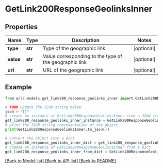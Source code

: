 # GetLink200ResponseGeolinksInner


## Properties

Name | Type | Description | Notes
------------ | ------------- | ------------- | -------------
**type** | **str** | Type of the geographic link | [optional] 
**value** | **str** | Value corresponding to the type of the geographic link | [optional] 
**url** | **str** | URL of the geographic link | [optional] 

## Example

```python
from urlr.models.get_link200_response_geolinks_inner import GetLink200ResponseGeolinksInner

# TODO update the JSON string below
json = "{}"
# create an instance of GetLink200ResponseGeolinksInner from a JSON string
get_link200_response_geolinks_inner_instance = GetLink200ResponseGeolinksInner.from_json(json)
# print the JSON string representation of the object
print(GetLink200ResponseGeolinksInner.to_json())

# convert the object into a dict
get_link200_response_geolinks_inner_dict = get_link200_response_geolinks_inner_instance.to_dict()
# create an instance of GetLink200ResponseGeolinksInner from a dict
get_link200_response_geolinks_inner_from_dict = GetLink200ResponseGeolinksInner.from_dict(get_link200_response_geolinks_inner_dict)
```
[[Back to Model list]](../README.md#documentation-for-models) [[Back to API list]](../README.md#documentation-for-api-endpoints) [[Back to README]](../README.md)


